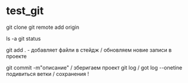 # test_git

git clone
git remote add origin

ls -a
git status

git add . - добавляет файли в стейдж / обновляем новие записи в проекте

git commit -m"описание" / зберигаем проект
git log / got log --onetine подивиться ветки / сохранения !
